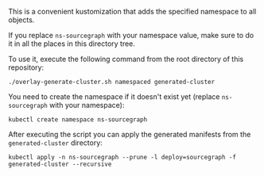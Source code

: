 This is a convenient kustomization that adds the specified namespace to all objects.

If you replace `ns-sourcegraph` with your namespace value, make sure to do it in all the places in this directory tree.

To use it, execute the following command from the root directory of this repository:

```shell script
./overlay-generate-cluster.sh namespaced generated-cluster
```

You need to create the namespace if it doesn't exist yet (replace `ns-sourcegraph` with your namespace):

```shell script
kubectl create namespace ns-sourcegraph
```

After executing the script you can apply the generated manifests from the `generated-cluster` directory:

```shell script
kubectl apply -n ns-sourcegraph --prune -l deploy=sourcegraph -f generated-cluster --recursive
```
